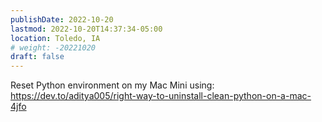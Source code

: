 ```yaml
---
publishDate: 2022-10-20
lastmod: 2022-10-20T14:37:34-05:00
location: Toledo, IA
# weight: -20221020
draft: false
---
```

Reset Python environment on my Mac Mini using: https://dev.to/aditya005/right-way-to-uninstall-clean-python-on-a-mac-4jfo 